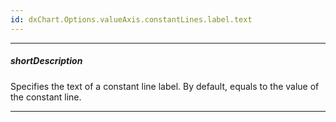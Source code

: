 ```yaml
---
id: dxChart.Options.valueAxis.constantLines.label.text
---
```

---
##### shortDescription
Specifies the text of a constant line label. By default, equals to the value of the constant line.

---
